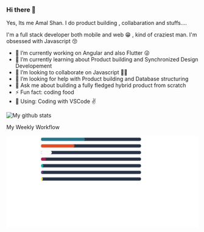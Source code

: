 ### Hi there 👋

Yes, Its me Amal Shan. I do product building , collabaration and stuffs....

I'm a full stack developer both mobile and web 😁 , kind of craziest man.
I'm obsessed with Javascript 😚


- 🔭 I’m currently working on Angular and also Flutter 😜
- 🌱 I’m currently learning about Product building and Synchronized Design Developement
- 👯 I’m looking to collaborate on Javascript 🤷‍♂️
- 🤔 I’m looking for help with Product building and Database structuring
- 💬 Ask me about building a fully fledged hybrid product from scratch
- ⚡ Fun fact: coding food
- 📃 Using: Coding with VSCode ✌️


![My github stats](https://github-readme-stats.vercel.app/api?username=amal910&count_private=true&theme=gotham&showicons=true)

My Weekly Workflow

<!--Docsium::START-->
![any](https://github.com/DOCSPLOIT/docsium-bot/blob/main/lib/template.svg)
<!--Docsium::END-->
